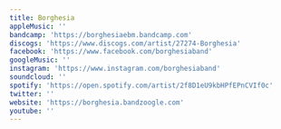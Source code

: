 ```yaml
---
title: Borghesia
appleMusic: ''
bandcamp: 'https://borghesiaebm.bandcamp.com'
discogs: 'https://www.discogs.com/artist/27274-Borghesia'
facebook: 'https://www.facebook.com/borghesiaband'
googleMusic: ''
instagram: 'https://www.instagram.com/borghesiaband'
soundcloud: ''
spotify: 'https://open.spotify.com/artist/2f8D1eU9kbHPfEPnCVIf0c'
twitter: ''
website: 'https://borghesia.bandzoogle.com'
youtube: ''
---
```

